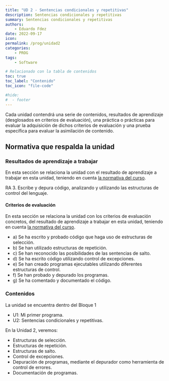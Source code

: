 ```yaml
---
title: "UD 2 - Sentencias condicionales y repetitivas"
description: Sentencias condicionales y repetitivas
summary: Sentencias condicionales y repetitivas
authors:
    - Eduardo Fdez
date: 2022-09-17
icon: 
permalink: /prog/unidad2
categories:
    - PROG
tags:
    - Software

# Relacionado con la tabla de contenidos
toc: true
toc_label: "Contenido"
toc_icon: "file-code"

#hide:
#  - footer
---
```


Cada unidad contendrá una serie de contenidos, resultados de aprendizaje (desglosados en criterios de evaluación), una práctica o prácticas para evaluar la adquisición de dichos criterios de evaluación y una prueba específica para evaluar la asimilación de contenido.

## Normativa que respalda la unidad

### Resultados de aprendizaje a trabajar

En esta sección se relaciona la unidad con el resultado de aprendizaje a trabajar en esta unidad, teniendo en cuenta [la normativa del curso](https://www.todofp.es/dam/jcr:c198771c-775e-469b-936f-5f5ef6af165a/andtsdesarrollo-aplicaciones-web-pdf.pdf).

RA 3. Escribe y depura código, analizando y utilizando las estructuras de control del lenguaje.

#### Criterios de evaluación

En esta sección se relaciona la unidad con los criterios de evaluación concretos, del resultado de aprendizaje a trabajar en esta unidad, teniendo en cuenta [la normativa del curso](https://www.boe.es/diario_boe/txt.php?id=BOE-A-2010-8067).

* a) Se ha escrito y probado código que haga uso de estructuras de selección.
* b) Se han utilizado estructuras de repetición.
* c) Se han reconocido las posibilidades de las sentencias de salto.
* d) Se ha escrito código utilizando control de excepciones.
* e) Se han creado programas ejecutables utilizando diferentes estructuras de control.
* f) Se han probado y depurado los programas.
* g) Se ha comentado y documentado el código. 

### Contenidos

La unidad se encuentra dentro del Bloque 1

* U1: Mi primer programa. 
* U2: Sentencias condicionales y repetitivas.

En la Unidad 2, veremos:

* Estructuras de selección.
* Estructuras de repetición.
* Estructuras de salto.
* Control de excepciones.
* Depuración de programas, mediante el depurador como herramienta de control de errores.
* Documentación de programas.
